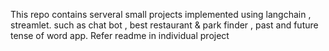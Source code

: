 This repo contains serveral small projects implemented using langchain , streamlet. 
such as chat bot , best restaurant & park finder , past and future tense of word app.
Refer readme in individual project
